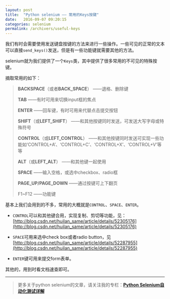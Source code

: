 ```yaml
---
layout: post
title:  "Python selenium —— 常用的Keys按键"
date:   2016-09-07 09:20:15
categories: selenium
permalink: /archivers/useful-keys
---
```



我们有时会需要使用发送键盘按键的方法来进行一些操作。一些可见的正常的文本可以直接`send_keys()`发送，但是有一些功能键就需要其他的方法。

selenium就为我们提供了一个`Keys`类，其中提供了很多常用的不可见的特殊按键。

摘取常用的如下：

> **BACKSPACE**（或者**BACK_SPACE**） ——退格、删除键
> 
> **TAB** ——有时可用来切换input框的焦点
> 
> **ENTER** ——回车键，有时可用来代替点击提交按钮
> 
> **SHIFT**（或**LEFT_SHIFT**） ——和其他按键同时发送，可发送大写字母或特殊符号
> 
> **CONTROL**（或**LEFT_CONTROL**） ——和其他按键同时发送可实现一些功能如‘CONTROL+A’、‘CONTROL+C’、‘CONTROL+X’、‘CONTROL+V’等等
> 
> **ALT**（或**LEFT_ALT**） ——和其他键一起使用
> 
> **SPACE** ——输入空格，或选中checkbox、radio框
> 
> **PAGE_UP/PAGE_DOWN** ——通过按键可上下翻页
> 
> F1~F12 ——功能键

基本上我们会用到的不多，常用的大概就是`CONTROL`、`SPACE`、`ENTER`。

- `CONTROL`可以和其他键合用，实现复制、剪切等功能，见：[http://blog.csdn.net/huilan_same/article/details/52305176](http://blog.csdn.net/huilan_same/article/details/52305176)

- `SPACE`可用来选中check box或者radio button，见[http://blog.csdn.net/huilan_same/article/details/52287955](http://blog.csdn.net/huilan_same/article/details/52287955)

- `ENTER`键可用来提交form表单。

其他的，用到时看文档速查即可。


****

> 更多关于python selenium的文章，请关注我的专栏：**[Python Selenium自动化测试详解](http://blog.csdn.net/column/details/12694.html)**